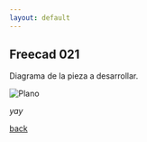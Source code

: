 ```yaml
---
layout: default
---
```


## Freecad 021

Diagrama de la pieza a desarrollar.

![Plano](https://i.imgur.com/wFPwwJT.png)

_yay_

[back](./)

